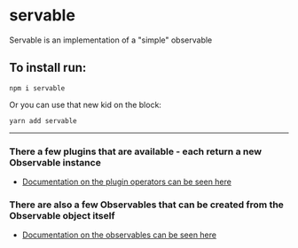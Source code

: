 # servable

Servable is an implementation of a "simple" observable

## To install run:

```
npm i servable
```
Or you can use that new kid on the block:
```
yarn add servable
```

---------

### There a few plugins that are available - each return a new Observable instance

- [Documentation on the plugin operators can be seen here](./src/operators/DOCUMENTATION.md)

### There are also a few Observables that can be created from the Observable object itself

- [Documentation on the observables can be seen here](./src/observables/DOCUMENTATION.md)

